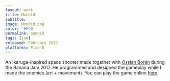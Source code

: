 ```yaml
---
layout: work
title: Monoid
subtitle:
image: Monoid.png
color: '#FC9'
permalink: monoid
tags: [jam]
released: February 2017
platforms: Pico-8
---
```


An Ikaruga-inspired space shooter made together with [Ossian Borén](http://ossianboren.com) during the Banana Jam 2017. He programmed and designed the gameplay while I made the enemies (art + movement). You can play the game online [here](https://catnip.itch.io/monoid).
